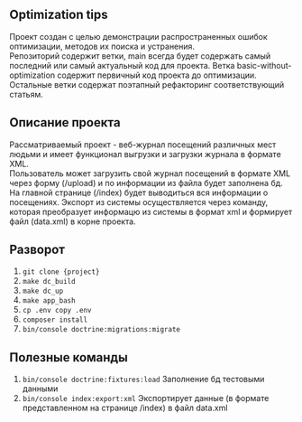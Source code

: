 ## Optimization tips

Проект создан с целью демонстрации распространенных ошибок оптимизации, методов их поиска и устранения.<br>
Репозиторий содержит ветки, main всегда будет содержать самый последний или самый актуальный код для проекта. Ветка basic-without-optimization содержит первичный код проекта до оптимизации. Остальные ветки содержат поэтапный рефакторинг соответствующий статьям.  

## Описание проекта

Рассматриваемый проект - веб-журнал посещений различных мест людьми и имеет функционал выгрузки и загрузки журнала в формате XML.<br> Пользователь может загрузить свой журнал посещений в формате XML через форму (/upload) и по информации из файла будет заполнена бд. На главной странице (/index) будет выводиться вся информации о посещениях. Экспорт из системы осуществляется через команду, которая преобразует информацю из системы в формат xml и формирует файл (data.xml) в корне проекта.

## Разворот

1. `git clone {project}`<br>
2. `make dc_build`<br>
3. `make dc_up`<br>
4. `make app_bash`<br>
5. `cp .env copy .env` <br>
6. `composer install`<br>
7. `bin/console doctrine:migrations:migrate`<br>


## Полезные команды

1. `bin/console doctrine:fixtures:load` Заполнение бд тестовыми данными<br>
2. `bin/console index:export:xml` Экспортирует данные (в формате представленном на странице /index) в файл data.xml<br>

